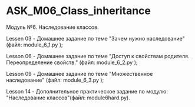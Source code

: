 # ASK_M06_Class_inheritance

Модуль №6. Наследование классов.

Lessen 03 - Домашнее задание по теме "Зачем нужно наследование" (файл: module_6_1.py );

Lesson 06 - Домашнее задание по теме "Доступ к свойствам родителя. Переопределение свойств." (файл: module_6_2.py );

Lesson 09 - Домашнее задание по теме "Множественное наследование" (файл: module_6_3.py );

Lesson 14 - Дополнительное практическое задание по модулю: "Наследование классов"(файл: module6hard.py).
